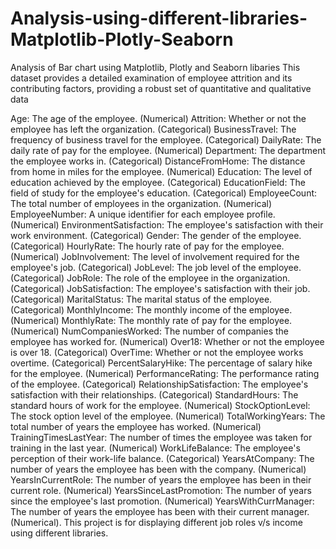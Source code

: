 # Analysis-using-different-libraries-Matplotlib-Plotly-Seaborn
Analysis of Bar chart using Matplotlib, Plotly and Seaborn libaries
This dataset provides a detailed examination of employee attrition and its contributing factors, providing a robust set of quantitative and qualitative data

Age: The age of the employee. (Numerical) Attrition: Whether or not the employee has left the organization. (Categorical) BusinessTravel: The frequency of business travel for the employee. (Categorical) DailyRate: The daily rate of pay for the employee. (Numerical) Department: The department the employee works in. (Categorical) DistanceFromHome: The distance from home in miles for the employee. (Numerical) Education: The level of education achieved by the employee. (Categorical) EducationField: The field of study for the employee's education. (Categorical) EmployeeCount: The total number of employees in the organization. (Numerical) EmployeeNumber: A unique identifier for each employee profile. (Numerical) EnvironmentSatisfaction: The employee's satisfaction with their work environment. (Categorical) Gender: The gender of the employee. (Categorical) HourlyRate: The hourly rate of pay for the employee. (Numerical) JobInvolvement: The level of involvement required for the employee's job. (Categorical) JobLevel: The job level of the employee. (Categorical) JobRole: The role of the employee in the organization. (Categorical) JobSatisfaction: The employee's satisfaction with their job. (Categorical) MaritalStatus: The marital status of the employee. (Categorical) MonthlyIncome: The monthly income of the employee. (Numerical) MonthlyRate: The monthly rate of pay for the employee. (Numerical) NumCompaniesWorked: The number of companies the employee has worked for. (Numerical) Over18: Whether or not the employee is over 18. (Categorical) OverTime: Whether or not the employee works overtime. (Categorical) PercentSalaryHike: The percentage of salary hike for the employee. (Numerical) PerformanceRating: The performance rating of the employee. (Categorical) RelationshipSatisfaction: The employee's satisfaction with their relationships. (Categorical) StandardHours: The standard hours of work for the employee. (Numerical) StockOptionLevel: The stock option level of the employee. (Numerical) TotalWorkingYears: The total number of years the employee has worked. (Numerical) TrainingTimesLastYear: The number of times the employee was taken for training in the last year. (Numerical) WorkLifeBalance: The employee's perception of their work-life balance. (Categorical) YearsAtCompany: The number of years the employee has been with the company. (Numerical) YearsInCurrentRole: The number of years the employee has been in their current role. (Numerical) YearsSinceLastPromotion: The number of years since the employee's last promotion. (Numerical) YearsWithCurrManager: The number of years the employee has been with their current manager. (Numerical).
This project is for displaying different job roles v/s income using different libraries.
